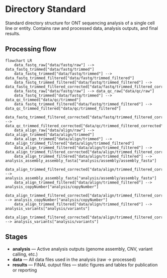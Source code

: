 # Directory Standard

Standard directory structure for ONT sequencing analysis of a single cell line or entity. Contains raw and processed data, analysis outputs, and final results.

## Processing flow
```mermaid
flowchart LR
    data_fastq_raw["data/fastq/raw"] --> data_fastq_trimmed["data/fastq/trimmed"]
    data_fastq_trimmed["data/fastq/trimmed"] --> data_fastq_trimmed_filtered["data/fastq/trimmed_filtered"]
    data_fastq_trimmed_filtered["data/fastq/trimmed_filtered"] --> data_fastq_trimmed_filtered_corrected["data/fastq/trimmed_filtered_corrected"]
    data_fastq_raw["data/fastq/raw"] --> data_qc_raw["data/qc/raw"]
    data_fastq_trimmed["data/fastq/trimmed"] --> data_qc_trimmed["data/qc/trimmed"]
    data_fastq_trimmed_filtered["data/fastq/trimmed_filtered"] --> data_qc_trimmed_filtered["data/qc/trimmed_filtered"]
    data_fastq_trimmed_filtered_corrected["data/fastq/trimmed_filtered_corrected"] --> data_qc_trimmed_filtered_corrected["data/qc/trimmed_filtered_corrected"]
    data_align_raw["data/align/raw"] --> data_align_trimmed["data/align/trimmed"]
    data_align_trimmed["data/align/trimmed"] --> data_align_trimmed_filtered["data/align/trimmed_filtered"]
    data_align_trimmed_filtered["data/align/trimmed_filtered"] --> data_align_trimmed_filtered_corrected["data/align/trimmed_filtered_corrected"]
    data_align_trimmed_filtered["data/align/trimmed_filtered"] --> analysis_assembly_assembly_fasta["analysis/assembly/assembly_fasta"]
    data_align_trimmed_filtered_corrected["data/align/trimmed_filtered_corrected"] --> analysis_assembly_assembly_fasta["analysis/assembly/assembly_fasta"]
    data_align_trimmed_filtered["data/align/trimmed_filtered"] --> analysis_copyNumber["analysis/copyNumber"]
    data_align_trimmed_filtered_corrected["data/align/trimmed_filtered_corrected"] --> analysis_copyNumber["analysis/copyNumber"]
    data_align_trimmed_filtered["data/align/trimmed_filtered"] --> analysis_variants["analysis/variants"]
    data_align_trimmed_filtered_corrected["data/align/trimmed_filtered_corrected"] --> analysis_variants["analysis/variants"]
```

## Stages
- **analysis** — Active analysis outputs (genome assembly, CNV, variant calling, etc.)
- **data** — All data files used in the analysis (raw → processed)
- **results** — FINAL output files — static figures and tables for publication or reporting


